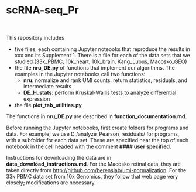 # scRNA-seq_Pr
<br>

This repository includes 
- five files, each containing  Jupyter noteooks that reproduce the results in xxx and its Supplement 1.   There is a file for each of the data sets that we studied (33k_PBMC, 	10k_heart, 10k_brain, Kang_Lupus, Macosko_GEO)
- the file **nru_DE.py** of functions that implement our algorithms.  The examples in the Jupyter notebooks call two functions:
	- **nru**: normalize and rank UMI counts: return statistics, residuals, and intermediate results 
	- **DE_H_stats**: perform Kruskal-Wallis tests to analyze differential expression
- the file **plot_tab_utilities.py**

The functions in **nru_DE.py**  are described in  **function_documentation.md**.
<br>

Before running the Jupyter notebooks, first create folders for programs and data.  For example, we use  D:/analyze_Pearson_residuals/ for programs, with a subfolder for each data set.  These are specified near the top of each notebook in the cell headed with the comment **#### user specified**. 
<br>

Instructions for downloading the data are in  **data_download_instructions.md**.  For the Macosko retinal data, they are taken directly from http://github.com/berenslab/umi-normalization.  For the 33k PBMC data set from 10x Genomics, they follow that web page very closely; modifications are necessary.

